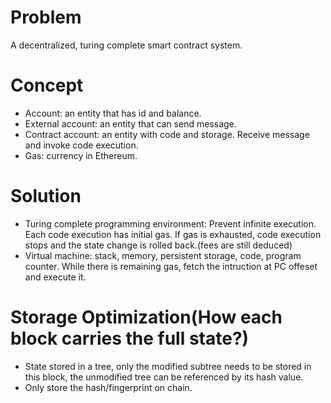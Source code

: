 # Problem
A decentralized, turing complete smart contract system. 

# Concept
- Account: an entity that has id and balance.
- External account: an entity that can send message.
- Contract account: an entity with code and storage. Receive message and invoke code execution.
- Gas: currency in Ethereum.

# Solution
- Turing complete programming environment: Prevent infinite execution. Each code execution has initial gas. If gas is exhausted, code execution stops and the state change is rolled back.(fees are still deduced)
- Virtual machine: stack, memory, persistent storage, code, program counter. While there is remaining gas, fetch the intruction at PC offeset and execute it.

# Storage Optimization(How each block carries the full state?)
- State stored in a tree, only the modified subtree needs to be stored in this block, the unmodified tree can be referenced by its hash value.
- Only store the hash/fingerprint on chain.
